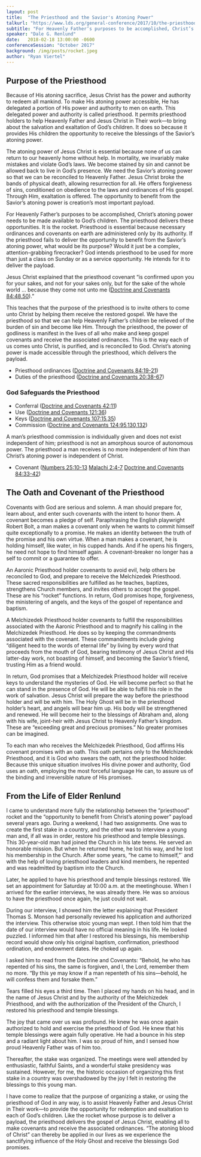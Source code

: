 ```yaml
---
layout: post
title:  "The Priesthood and the Savior's Atoning Power"
talkurl: "https://www.lds.org/general-conference/2017/10/the-priesthood-and-the-saviors-atoning-power?lang=eng"
subtitle: "For Heavenly Father’s purposes to be accomplished, Christ’s atoning power needs to be made available to God’s children. The priesthood delivers these opportunities."
speaker: "Dale G. Renlund"
date:   2018-02-18 13:00:00 -0600
conferenceSession: "October 2017"
background: /img/posts/rocket.jpeg
author: "Ryan Viertel"
---
```


## Purpose of the Priesthood

Because of His atoning sacrifice, Jesus Christ has the power and authority to redeem all mankind. To make His atoning power accessible, He has delegated a portion of His power and authority to men on earth. This delegated power and authority is called priesthood. It permits priesthood holders to help Heavenly Father and Jesus Christ in Their work—to bring about the salvation and exaltation of God’s children. It does so because it provides His children the opportunity to receive the blessings of the Savior’s atoning power.

The atoning power of Jesus Christ is essential because none of us can return to our heavenly home without help. In mortality, we invariably make mistakes and violate God’s laws. We become stained by sin and cannot be allowed back to live in God’s presence. We need the Savior’s atoning power so that we can be reconciled to Heavenly Father. Jesus Christ broke the bands of physical death, allowing resurrection for all. He offers forgiveness of sins, conditioned on obedience to the laws and ordinances of His gospel. Through Him, exaltation is offered. The opportunity to benefit from the Savior’s atoning power is creation’s most important payload.

For Heavenly Father’s purposes to be accomplished, Christ’s atoning power needs to be made available to God’s children. The priesthood delivers these opportunities. It is the rocket. Priesthood is essential because necessary ordinances and covenants on earth are administered only by its authority. If the priesthood fails to deliver the opportunity to benefit from the Savior’s atoning power, what would be its purpose? Would it just be a complex, attention-grabbing firecracker? God intends priesthood to be used for more than just a class on Sunday or as a service opportunity. He intends for it to deliver the payload.

Jesus Christ explained that the priesthood covenant “is confirmed upon you for your sakes, and not for your sakes only, but for the sake of the whole world … because they come not unto me ([Doctrine and Covenants 84:48,50](https://www.lds.org/scriptures/dc-testament/dc/84.48,50?lang=eng#47)).”

This teaches that the purpose of the priesthood is to invite others to come unto Christ by helping them receive the restored gospel. We have the priesthood so that we can help Heavenly Father’s children be relieved of the burden of sin and become like Him. Through the priesthood, the power of godliness is manifest in the lives of all who make and keep gospel covenants and receive the associated ordinances. This is the way each of us comes unto Christ, is purified, and is reconciled to God. Christ’s atoning power is made accessible through the priesthood, which delivers the payload.

- Priesthood ordinances ([Doctrine and Covenants 84:19-21](https://www.lds.org/scriptures/dc-testament/dc/84.19-21?lang=eng#18))
- Duties of the priesthood ([Doctrine and Covenants 20:38-67](https://www.lds.org/scriptures/dc-testament/dc/20.38-67?lang=eng#p37))

### God Safeguards the Priesthood

- Conferral ([Doctrine and Covenants 42:11](https://www.lds.org/scriptures/dc-testament/dc/42.11?lang=eng#10))
- Use ([Doctrine and Covenants 121:36](https://www.lds.org/scriptures/dc-testament/dc/121.36?lang=eng#35))
- Keys ([Doctrine and Covenants 107:15,35](https://www.lds.org/scriptures/dc-testament/dc/107.15,35?lang=eng#14))
- Commission ([Doctrine and Covenants 124:95,130,132](https://www.lds.org/scriptures/dc-testament/dc/124.95,130,132?lang=eng#94))

A man’s priesthood commission is individually given and does not exist independent of him; priesthood is not an amorphous source of autonomous power. The priesthood a man receives is no more independent of him than Christ’s atoning power is independent of Christ.

- Covenant ([Numbers 25:10-13](https://www.lds.org/scriptures/ot/num/25.10-13?lang=eng#9) [Malachi 2:4-7](https://www.lds.org/scriptures/ot/mal/2.4-7?lang=eng#3) [Doctrine and Covenants 84:33-42](https://www.lds.org/scriptures/dc-testament/dc/84.33-42?lang=eng#32))

## The Oath and Covenant of the Priesthood

Covenants with God are serious and solemn. A man should prepare for, learn about, and enter such covenants with the intent to honor them. A covenant becomes a pledge of self. Paraphrasing the English playwright Robert Bolt, a man makes a covenant only when he wants to commit himself quite exceptionally to a promise. He makes an identity between the truth of the promise and his own virtue. When a man makes a covenant, he is holding himself, like water, in his cupped hands. And if he opens his fingers, he need not hope to find himself again. A covenant-breaker no longer has a self to commit or a guarantee to offer.

An Aaronic Priesthood holder covenants to avoid evil, help others be reconciled to God, and prepare to receive the Melchizedek Priesthood. These sacred responsibilities are fulfilled as he teaches, baptizes, strengthens Church members, and invites others to accept the gospel. These are his “rocket” functions. In return, God promises hope, forgiveness, the ministering of angels, and the keys of the gospel of repentance and baptism.

A Melchizedek Priesthood holder covenants to fulfill the responsibilities associated with the Aaronic Priesthood and to magnify his calling in the Melchizedek Priesthood. He does so by keeping the commandments associated with the covenant. These commandments include giving “diligent heed to the words of eternal life” by living by every word that proceeds from the mouth of God, bearing testimony of Jesus Christ and His latter-day work, not boasting of himself, and becoming the Savior’s friend, trusting Him as a friend would.

In return, God promises that a Melchizedek Priesthood holder will receive keys to understand the mysteries of God. He will become perfect so that he can stand in the presence of God. He will be able to fulfill his role in the work of salvation. Jesus Christ will prepare the way before the priesthood holder and will be with him. The Holy Ghost will be in the priesthood holder’s heart, and angels will bear him up. His body will be strengthened and renewed. He will become heir to the blessings of Abraham and, along with his wife, joint-heir with Jesus Christ to Heavenly Father’s kingdom. These are “exceeding great and precious promises.” No greater promises can be imagined.

To each man who receives the Melchizedek Priesthood, God affirms His covenant promises with an oath. This oath pertains only to the Melchizedek Priesthood, and it is God who swears the oath, not the priesthood holder. Because this unique situation involves His divine power and authority, God uses an oath, employing the most forceful language He can, to assure us of the binding and irreversible nature of His promises.

## From the Life of Elder Renlund

I came to understand more fully the relationship between the “priesthood” rocket and the “opportunity to benefit from Christ’s atoning power” payload several years ago. During a weekend, I had two assignments. One was to create the first stake in a country, and the other was to interview a young man and, if all was in order, restore his priesthood and temple blessings. This 30-year-old man had joined the Church in his late teens. He served an honorable mission. But when he returned home, he lost his way, and he lost his membership in the Church. After some years, “he came to himself,”` and with the help of loving priesthood leaders and kind members, he repented and was readmitted by baptism into the Church.

Later, he applied to have his priesthood and temple blessings restored. We set an appointment for Saturday at 10:00 a.m. at the meetinghouse. When I arrived for the earlier interviews, he was already there. He was so anxious to have the priesthood once again, he just could not wait.

During our interview, I showed him the letter explaining that President Thomas S. Monson had personally reviewed his application and authorized the interview. This otherwise stoic young man wept. I then told him that the date of our interview would have no official meaning in his life. He looked puzzled. I informed him that after I restored his blessings, his membership record would show only his original baptism, confirmation, priesthood ordination, and endowment dates. He choked up again.

I asked him to read from the Doctrine and Covenants: “Behold, he who has repented of his sins, the same is forgiven, and I, the Lord, remember them no more. “By this ye may know if a man repenteth of his sins—behold, he will confess them and forsake them.”

Tears filled his eyes a third time. Then I placed my hands on his head, and in the name of Jesus Christ and by the authority of the Melchizedek Priesthood, and with the authorization of the President of the Church, I restored his priesthood and temple blessings.

The joy that came over us was profound. He knew he was once again authorized to hold and exercise the priesthood of God. He knew that his temple blessings were again fully operative. He had a bounce in his step and a radiant light about him. I was so proud of him, and I sensed how proud Heavenly Father was of him too.

Thereafter, the stake was organized. The meetings were well attended by enthusiastic, faithful Saints, and a wonderful stake presidency was sustained. However, for me, the historic occasion of organizing this first stake in a country was overshadowed by the joy I felt in restoring the blessings to this young man.

I have come to realize that the purpose of organizing a stake, or using the priesthood of God in any way, is to assist Heavenly Father and Jesus Christ in Their work—to provide the opportunity for redemption and exaltation to each of God’s children. Like the rocket whose purpose is to deliver a payload, the priesthood delivers the gospel of Jesus Christ, enabling all to make covenants and receive the associated ordinances. “The atoning blood of Christ” can thereby be applied in our lives as we experience the sanctifying influence of the Holy Ghost and receive the blessings God promises.
